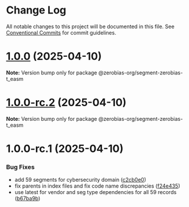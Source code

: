 # Change Log

All notable changes to this project will be documented in this file.
See [Conventional Commits](https://conventionalcommits.org) for commit guidelines.

# [1.0.0](https://github.com/zerobias-org/segment/compare/@zerobias-org/segment-zerobias-t_easm@1.0.0-rc.2...@zerobias-org/segment-zerobias-t_easm@1.0.0) (2025-04-10)

**Note:** Version bump only for package @zerobias-org/segment-zerobias-t_easm





# [1.0.0-rc.2](https://github.com/zerobias-org/segment/compare/@zerobias-org/segment-zerobias-t_easm@1.0.0-rc.1...@zerobias-org/segment-zerobias-t_easm@1.0.0-rc.2) (2025-04-10)

**Note:** Version bump only for package @zerobias-org/segment-zerobias-t_easm





# 1.0.0-rc.1 (2025-04-10)


### Bug Fixes

* add 59 segments for cybersecurity domain ([c2cb0e0](https://github.com/zerobias-org/segment/commit/c2cb0e0c1f1eabb51d7f5a6ae6db98c1516fcdbe))
* fix parents in index files and fix code name discrepancies ([f24e435](https://github.com/zerobias-org/segment/commit/f24e4352453caaa05074cc6bb66ee8ed21a4f11d))
* use latest for vendor and seg type dependencies for all 59 records ([b67ba9b](https://github.com/zerobias-org/segment/commit/b67ba9bed7a90fad3b084161ebc603b5b35214b8))
